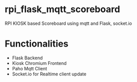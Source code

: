 # rpi_flask_mqtt_scoreboard
RPI KIOSK based Scoreboard using mqtt and Flask, socket.io

# Functionalities
- Flask Backend
- Kiosk Chromium Frontend
- Paho Mqtt Client
- Socket.io for Realtime client update
